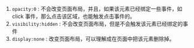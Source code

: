 1. ```opacity:0``` : 不会改变页面布局，并且，如果该元素已经绑定一些事件，如 click 事件，那么点击该区域，也能触发点击事件的。
2. ```visibility:hidden``` : 不会改变页面布局，但是不会触发该元素已经绑定的事件
3. ```display:none``` : 改变页面布局，可以理解成在页面中把该元素删除掉。